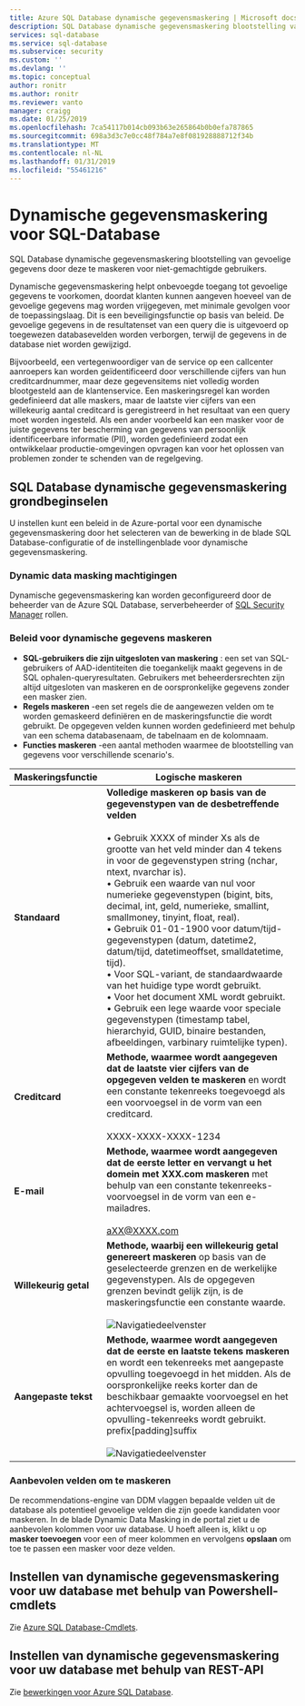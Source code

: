 ```yaml
---
title: Azure SQL Database dynamische gegevensmaskering | Microsoft docs
description: SQL Database dynamische gegevensmaskering blootstelling van gevoelige gegevens beperkt door het maskeren voor niet-gemachtigde gebruikers
services: sql-database
ms.service: sql-database
ms.subservice: security
ms.custom: ''
ms.devlang: ''
ms.topic: conceptual
author: ronitr
ms.author: ronitr
ms.reviewer: vanto
manager: craigg
ms.date: 01/25/2019
ms.openlocfilehash: 7ca54117b014cb093b63e265864b0b0efa787865
ms.sourcegitcommit: 698a3d3c7e0cc48f784a7e8f081928888712f34b
ms.translationtype: MT
ms.contentlocale: nl-NL
ms.lasthandoff: 01/31/2019
ms.locfileid: "55461216"
---
```

# <a name="sql-database-dynamic-data-masking"></a>Dynamische gegevensmaskering voor SQL-Database

SQL Database dynamische gegevensmaskering blootstelling van gevoelige gegevens door deze te maskeren voor niet-gemachtigde gebruikers. 

Dynamische gegevensmaskering helpt onbevoegde toegang tot gevoelige gegevens te voorkomen, doordat klanten kunnen aangeven hoeveel van de gevoelige gegevens mag worden vrijgegeven, met minimale gevolgen voor de toepassingslaag. Dit is een beveiligingsfunctie op basis van beleid. De gevoelige gegevens in de resultatenset van een query die is uitgevoerd op toegewezen databasevelden worden verborgen, terwijl de gegevens in de database niet worden gewijzigd.

Bijvoorbeeld, een vertegenwoordiger van de service op een callcenter aanroepers kan worden geïdentificeerd door verschillende cijfers van hun creditcardnummer, maar deze gegevensitems niet volledig worden blootgesteld aan de klantenservice. Een maskeringsregel kan worden gedefinieerd dat alle maskers, maar de laatste vier cijfers van een willekeurig aantal creditcard is geregistreerd in het resultaat van een query moet worden ingesteld. Als een ander voorbeeld kan een masker voor de juiste gegevens ter bescherming van gegevens van persoonlijk identificeerbare informatie (PII), worden gedefinieerd zodat een ontwikkelaar productie-omgevingen opvragen kan voor het oplossen van problemen zonder te schenden van de regelgeving.

## <a name="sql-database-dynamic-data-masking-basics"></a>SQL Database dynamische gegevensmaskering grondbeginselen

U instellen kunt een beleid in de Azure-portal voor een dynamische gegevensmaskering door het selecteren van de bewerking in de blade SQL Database-configuratie of de instellingenblade voor dynamische gegevensmaskering.

### <a name="dynamic-data-masking-permissions"></a>Dynamic data masking machtigingen

Dynamische gegevensmaskering kan worden geconfigureerd door de beheerder van de Azure SQL Database, serverbeheerder of [SQL Security Manager](https://docs.microsoft.com/azure/role-based-access-control/built-in-roles#sql-security-manager) rollen.

### <a name="dynamic-data-masking-policy"></a>Beleid voor dynamische gegevens maskeren

* **SQL-gebruikers die zijn uitgesloten van maskering** : een set van SQL-gebruikers of AAD-identiteiten die toegankelijk maakt gegevens in de SQL ophalen-queryresultaten. Gebruikers met beheerdersrechten zijn altijd uitgesloten van maskeren en de oorspronkelijke gegevens zonder een masker zien.
* **Regels maskeren** -een set regels die de aangewezen velden om te worden gemaskeerd definiëren en de maskeringsfunctie die wordt gebruikt. De opgegeven velden kunnen worden gedefinieerd met behulp van een schema databasenaam, de tabelnaam en de kolomnaam.
* **Functies maskeren** -een aantal methoden waarmee de blootstelling van gegevens voor verschillende scenario's.

| Maskeringsfunctie | Logische maskeren |
| --- | --- |
| **Standaard** |**Volledige maskeren op basis van de gegevenstypen van de desbetreffende velden**<br/><br/>• Gebruik XXXX of minder Xs als de grootte van het veld minder dan 4 tekens in voor de gegevenstypen string (nchar, ntext, nvarchar is).<br/>• Gebruik een waarde van nul voor numerieke gegevenstypen (bigint, bits, decimal, int, geld, numerieke, smallint, smallmoney, tinyint, float, real).<br/>• Gebruik 01-01-1900 voor datum/tijd-gegevenstypen (datum, datetime2, datum/tijd, datetimeoffset, smalldatetime, tijd).<br/>• Voor SQL-variant, de standaardwaarde van het huidige type wordt gebruikt.<br/>• Voor het document XML <masked/> wordt gebruikt.<br/>• Gebruik een lege waarde voor speciale gegevenstypen (timestamp tabel, hierarchyid, GUID, binaire bestanden, afbeeldingen, varbinary ruimtelijke typen). |
| **Creditcard** |**Methode, waarmee wordt aangegeven dat de laatste vier cijfers van de opgegeven velden te maskeren** en wordt een constante tekenreeks toegevoegd als een voorvoegsel in de vorm van een creditcard.<br/><br/>XXXX-XXXX-XXXX-1234 |
| **E-mail** |**Methode, waarmee wordt aangegeven dat de eerste letter en vervangt u het domein met XXX.com maskeren** met behulp van een constante tekenreeks-voorvoegsel in de vorm van een e-mailadres.<br/><br/>aXX@XXXX.com |
| **Willekeurig getal** |**Methode, waarbij een willekeurig getal genereert maskeren** op basis van de geselecteerde grenzen en de werkelijke gegevenstypen. Als de opgegeven grenzen bevindt gelijk zijn, is de maskeringsfunctie een constante waarde.<br/><br/>![Navigatiedeelvenster](./media/sql-database-dynamic-data-masking-get-started/1_DDM_Random_number.png) |
| **Aangepaste tekst** |**Methode, waarmee wordt aangegeven dat de eerste en laatste tekens maskeren** en wordt een tekenreeks met aangepaste opvulling toegevoegd in het midden. Als de oorspronkelijke reeks korter dan de beschikbaar gemaakte voorvoegsel en het achtervoegsel is, worden alleen de opvulling-tekenreeks wordt gebruikt. <br/>prefix[padding]suffix<br/><br/>![Navigatiedeelvenster](./media/sql-database-dynamic-data-masking-get-started/2_DDM_Custom_text.png) |

<a name="Anchor1"></a>

### <a name="recommended-fields-to-mask"></a>Aanbevolen velden om te maskeren

De recommendations-engine van DDM vlaggen bepaalde velden uit de database als potentieel gevoelige velden die zijn goede kandidaten voor maskeren. In de blade Dynamic Data Masking in de portal ziet u de aanbevolen kolommen voor uw database. U hoeft alleen is, klikt u op **masker toevoegen** voor een of meer kolommen en vervolgens **opslaan** om toe te passen een masker voor deze velden.

## <a name="set-up-dynamic-data-masking-for-your-database-using-powershell-cmdlets"></a>Instellen van dynamische gegevensmaskering voor uw database met behulp van Powershell-cmdlets

Zie [Azure SQL Database-Cmdlets](https://docs.microsoft.com/powershell/module/azurerm.sql).

## <a name="set-up-dynamic-data-masking-for-your-database-using-rest-api"></a>Instellen van dynamische gegevensmaskering voor uw database met behulp van REST-API

Zie [bewerkingen voor Azure SQL Database](https://msdn.microsoft.com/library/dn505719.aspx).
